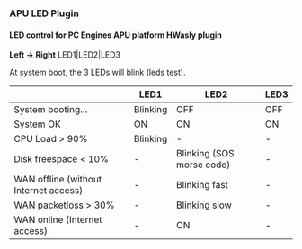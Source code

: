 ### APU LED Plugin ###

#### LED control for PC Engines APU platform HWasly plugin ####

**Left -> Right**
LED1|LED2|LED3

At system boot, the 3 LEDs will blink (leds test).

|                                       | LED1     | LED2                      | LED3 |
|---------------------------------------|----------|---------------------------|------|
| System booting...                     | Blinking | OFF                       | OFF  |
| System OK                             | ON       | ON                        | ON   |
| CPU Load > 90%                        | Blinking | -                         | -    |
| Disk freespace < 10%                  | -        | Blinking (SOS morse code) | -    |
| WAN offline (without Internet access) | -        | Blinking fast             | -    |
| WAN packetloss > 30%                  | -        | Blinking slow             | -    |
| WAN online (Internet access)          | -        | ON                        | -    |
